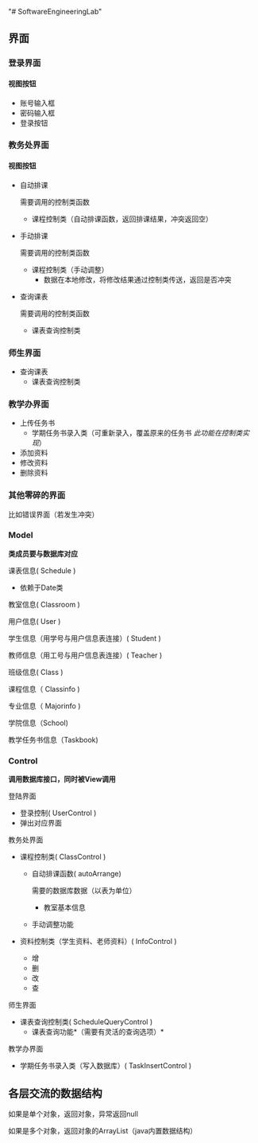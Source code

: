 "# SoftwareEngineeringLab" 
## 界面

### 登录界面

#### 视图按钮

+ 账号输入框
+ 密码输入框
+ 登录按钮

### 教务处界面

#### 视图按钮

+ 自动排课

  需要调用的控制类函数

  + 课程控制类（自动排课函数，返回排课结果，冲突返回空）

+ 手动排课

  需要调用的控制类函数

  + 课程控制类（手动调整）
    + 数据在本地修改，将修改结果通过控制类传送，返回是否冲突

+ 查询课表

  需要调用的控制类函数

  + 课表查询控制类

### 师生界面

+ 查询课表
  + 课表查询控制类

### 教学办界面

+ 上传任务书
  + 学期任务书录入类（可重新录入，覆盖原来的任务书 *此功能在控制类实现*）
+ 添加资料
+ 修改资料
+ 删除资料

### 其他零碎的界面

比如错误界面（若发生冲突）





### Model

**类成员要与数据库对应**

课表信息( Schedule )

+ 依赖于Date类

教室信息( Classroom )

用户信息( User )

学生信息（用学号与用户信息表连接）( Student )

教师信息（用工号与用户信息表连接）( Teacher )

班级信息( Class )

课程信息（ Classinfo )

专业信息（ Majorinfo )

学院信息（School)

教学任务书信息（Taskbook)



### Control

**调用数据库接口，同时被View调用**

登陆界面

+ 登录控制( UserControl )
+ 弹出对应界面

教务处界面

+ 课程控制类( ClassControl )

  + 自动排课函数( autoArrange)

    需要的数据库数据（以表为单位）

    + 教室基本信息

  + 手动调整功能

+ 资料控制类（学生资料、老师资料）( InfoControl )
  + 增
  + 删
  + 改
  + 查



师生界面

+ 课表查询控制类( ScheduleQueryControl )
  + 课表查询功能*（需要有灵活的查询选项）*



教学办界面

+ 学期任务书录入类（写入数据库）( TaskInsertControl )





## 各层交流的数据结构

如果是单个对象，返回对象，异常返回null

如果是多个对象，返回对象的ArrayList（java内置数据结构）



